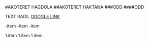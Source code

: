 #AKOTERET HAGDOLA
##AKOTERET HAKTANA
###ODD
####ODD

TEXT RAGIL
[GOOGLE LINK](WWWW.GOOGLE.COM)

-item
-item
-item

1.item
1.item
1.item